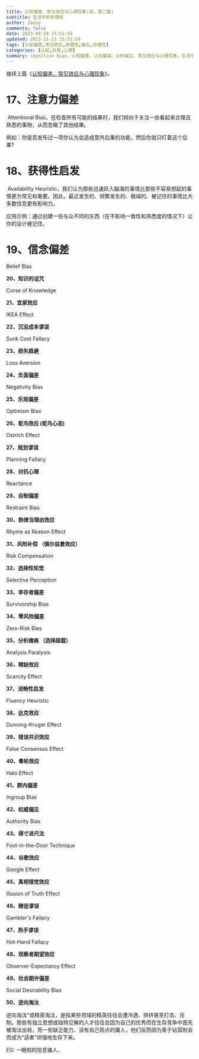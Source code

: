 ```yaml
---
title: 认知偏差、常见效应与心理现象(续，第二篇)
subtitle: 生活中的非理性
author: Zeeny
comments: false
date: 2023-08-28 15:51:59
updated: 2023-11-23 15:51:59
tags: [认知偏差,常见效应,非理性,偏见,非理性]
categories: [认知,科普,心理]
summary: cognitive bias，认知偏差、认知偏误、认知偏见、常见效应与心理现象，生活中的非理性。
---
```


 

接续上篇《[认知偏差、常见效应与心理现象](./cognitive-bias/index.html)》。



# 17、注意力偏差

​	Attentional Bias，在检查所有可能的结果时，我们倾向于关注一些看起来合理且熟悉的事物，从而忽略了其他结果。

​	例如：你是否发布过一项你认为会造成意外后果的功能，然后你就只盯着这个后果?



# 18、获得性启发

​	Availability Heuristic，我们认为那些迅速跃入脑海的事情比那些不容易想起的事情更为常见和重要。因此，最近发生的、频繁发生的、极端的、被记住的事情比大多数信息更有影响力。

​	应用示例：通过创建一些与众不同的东西（在不影响一致性和熟悉度的情况下）让你的设计被记住。



# 19、信念偏差

Belief Bias



**20、知识的诅咒**

Curse of Knowledge



**21、宜家效应**

IKEA Effect



**22、沉没成本谬误**

Sunk Cost Fallacy



**23、损失趋避**

Loss Aversion



**24、负面偏差**

Negativity Bias



**25、乐观偏差**

Optimism Bias



**26、鸵鸟效应  (鸵鸟心态)**

Ostrich Effect



**27、规划谬误**

Planning Fallacy



**28、对抗心理**

Reactance



**29、自制偏差**

Restraint Bias



**30、韵律当理由效应** 

Rhyme as Reason Effect



**31、风险补偿 （佩尔兹曼效应）**

Risk Compensation



**32、选择性知觉**

Selective Perception



**33、幸存者偏差**

Survivorship Bias



**34、零风险偏差**

Zero-Risk Bias



**35、分析瘫痪 （选择超载）**

Analysis Paralysis



**36、稀缺效应**

Scarcity Effect



**37、流畅性启发**

Fluency Heuristic



**38、达克效应**

Dunning-Kruger Effect



**39、错误共识效应**

False Consensus Effect



**40、晕轮效应**

Halo Effect



**41、群内偏差**

Ingroup Bias



**42、权威偏见**

Authority Bias



**43、得寸进尺法**

Foot-in-the-Door Technique



**44、谷歌效应**

Google Effect



**45、真相错觉效应**

Illusion of Truth Effect



**46、赌徒谬误**

Gambler's Fallacy



**47、热手谬误**

Hot-Hand Fallacy



**48、观察者期望效应** 

Observer-Expectancy Effect



**49、社会期许偏差**

Social Desirability Bias



**50、逆向淘汰**

逆向淘汰”或精英淘汰，是指某些领域的精英往往会遭冷遇、排挤甚至打击、压制。那些有独立思想或独特见解的人才往往会因为自己的优秀而在生存竞争中首先被淘汰出局，而一些缺乏能力、没有自己观点的庸人，他们反而因为善于钻营附会而成为“适者”顽强地生存下来。

EG: 一眼假的信息骗人、
